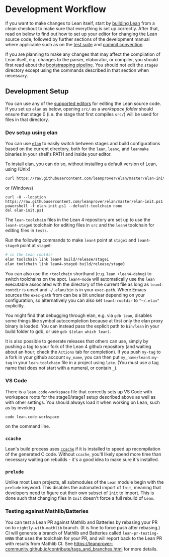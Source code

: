# Development Workflow

If you want to make changes to Lean itself, start by [building Lean](../make/index.md) from a clean checkout to make sure that everything is set up correctly.
After that, read on below to find out how to set up your editor for changing the Lean source code, followed by further sections of the development manual where applicable such as on the [test suite](testing.md) and [commit convention](commit_convention.md).

If you are planning to make any changes that may affect the compilation of Lean itself, e.g. changes to the parser, elaborator, or compiler, you should first read about the [bootstrapping pipeline](bootstrap.md).
You should not edit the `stage0` directory except using the commands described in that section when necessary.

## Development Setup

You can use any of the [supported editors](https://docs.lean-lang.org/lean4/doc/setup.html#editing) for editing the Lean source code.
If you set up `elan` as below, opening `src/` as a *workspace folder* should ensure that stage 0 (i.e. the stage that first compiles `src/`) will be used for files in that directory.

### Dev setup using elan

You can use [`elan`](https://github.com/leanprover/elan) to easily
switch between stages and build configurations based on the current
directory, both for the `lean`, `leanc`, and `leanmake` binaries in your shell's
PATH and inside your editor.

To install elan, you can do so, without installing a default version of Lean, using (Unix)

```bash
curl https://raw.githubusercontent.com/leanprover/elan/master/elan-init.sh -sSf | sh -s -- --default-toolchain none
```
or (Windows)
```
curl -O --location https://raw.githubusercontent.com/leanprover/elan/master/elan-init.ps1
powershell -f elan-init.ps1 --default-toolchain none
del elan-init.ps1
```

The `lean-toolchain` files in the Lean 4 repository are set up to use the `lean4-stage0`
toolchain for editing files in `src` and the `lean4` toolchain for editing files in `tests`.

Run the following commands to make `lean4` point at `stage1` and `lean4-stage0` point at `stage0`:
```bash
# in the Lean rootdir
elan toolchain link lean4 build/release/stage1
elan toolchain link lean4-stage0 build/release/stage0
```

You can also use the `+toolchain` shorthand (e.g. `lean +lean4-debug`) to switch
toolchains on the spot. `lean4-mode` will automatically use the `lean` executable
associated with the directory of the current file as long as `lean4-rootdir` is
unset and `~/.elan/bin` is in your `exec-path`. Where Emacs sources the
`exec-path` from can be a bit unclear depending on your configuration, so
alternatively you can also set `lean4-rootdir` to `"~/.elan"` explicitly.

You might find that debugging through elan, e.g. via `gdb lean`, disables some
things like symbol autocompletion because at first only the elan proxy binary
is loaded. You can instead pass the explicit path to `bin/lean` in your build
folder to gdb, or use `gdb $(elan which lean)`.

It is also possible to generate releases that others can use,
simply by pushing a tag to your fork of the Lean 4 github repository
(and waiting about an hour; check the `Actions` tab for completion).
If you push `my-tag` to a fork in your github account `my_name`,
you can then put `my_name/lean4:my-tag` in your `lean-toolchain` file in a project using `lake`.
(You must use a tag name that does not start with a numeral, or contain `_`).

### VS Code

There is a `lean.code-workspace` file that correctly sets up VS Code with workspace roots for the stage0/stage1 setup described above as well as with other settings.
You should always load it when working on Lean, such as by invoking
```
code lean.code-workspace
```
on the command line.

### `ccache`

Lean's build process uses [`ccache`](https://ccache.dev/) if it is
installed to speed up recompilation of the generated C code. Without
`ccache`, you'll likely spend more time than necessary waiting on
rebuilds - it's a good idea to make sure it's installed.

### `prelude`
Unlike most Lean projects, all submodules of the `Lean` module begin with the
`prelude` keyword. This disables the automated import of `Init`, meaning that
developers need to figure out their own subset of `Init` to import. This is done
such that changing files in `Init` doesn't force a full rebuild of `Lean`.

### Testing against Mathlib/Batteries
You can test a Lean PR against Mathlib and Batteries by rebasing your PR
on to `nightly-with-mathlib` branch. (It is fine to force push after rebasing.)
CI will generate a branch of Mathlib and Batteries called `lean-pr-testing-NNNN`
that uses the toolchain for your PR, and will report back to the Lean PR with results from Mathlib CI.
See https://leanprover-community.github.io/contribute/tags_and_branches.html for more details.
